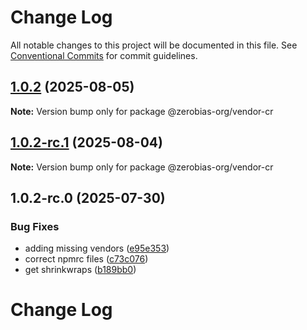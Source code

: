 # Change Log

All notable changes to this project will be documented in this file.
See [Conventional Commits](https://conventionalcommits.org) for commit guidelines.

## [1.0.2](https://github.com/zerobias-org/vendor/compare/@zerobias-org/vendor-cr@1.0.2-rc.1...@zerobias-org/vendor-cr@1.0.2) (2025-08-05)

**Note:** Version bump only for package @zerobias-org/vendor-cr





## [1.0.2-rc.1](https://github.com/zerobias-org/vendor/compare/@zerobias-org/vendor-cr@1.0.2-rc.0...@zerobias-org/vendor-cr@1.0.2-rc.1) (2025-08-04)

**Note:** Version bump only for package @zerobias-org/vendor-cr





## 1.0.2-rc.0 (2025-07-30)


### Bug Fixes

* adding missing vendors ([e95e353](https://github.com/zerobias-org/vendor/commit/e95e35309a1812973f4536f535eee460edc5414c))
* correct npmrc files ([c73c076](https://github.com/zerobias-org/vendor/commit/c73c0761e1e567cc0c2f0f8179725016d11caf8c))
* get shrinkwraps ([b189bb0](https://github.com/zerobias-org/vendor/commit/b189bb0cf53ad66427530ccc0eab7824527942d3))





# Change Log
